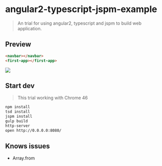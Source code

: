 # angular2-typescript-jspm-example

> An trial for using angular2, typescript and jspm to build web application.

## Preview

```html
<navbar></navbar>
<first-app></first-app>
```

![](http://i.imgur.com/36wZwUL.png)

## Start dev

> This trial working with Chrome 46

```sh
npm install
tsd install
jspm install
gulp build
http-server
open http://0.0.0.0:8080/
```

## Knows issues

- Array.from
